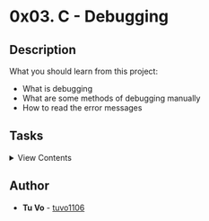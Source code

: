 # 0x03. C - Debugging

## Description

What you should learn from this project:

- What is debugging
- What are some methods of debugging manually
- How to read the error messages

## Tasks

<details>
<summary>View Contents</summary>

### [0. Multiple mains](./0-main.c)

- In most projects, we often give you only one main file to test with. In this example, this main file is a test for a postitive_or_negative() function similar to the one you worked with in an earlier C project:

### [1. Like, comment, subscribe](./1-main.c)

- Copy this main file. Comment out (don’t delete it!) the part of the code that is causing the output to go into an infinite loop.

### [2. 0 > 972?](./2-largest_number.c)

- This program prints the largest of three integers.

### [3. Leap year](./3-print_remaining_days.c)

- This program converts a date to the day of year and determines how many days are left in the year, taking leap year into consideration.

</details>

## Author

- **Tu Vo** - [tuvo1106](github.com/tuvo1106)
